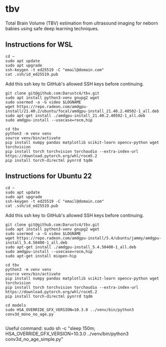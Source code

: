 # tbv
Total Brain Volume (TBV) estimation from ultrasound imaging for neborn babies using safe deep learning techniques.

## Instructions for WSL

```console
cd ~
sudo apt update
sudo apt upgrade
ssh-keygen -t ed25519 -C "email@domain.com"
cat .ssh/id_ed25519.pub
```

Add this ssh key to GitHub's allowed SSH keys before continuing.

```console
git clone git@github.com:Darustc4/tbv.git
sudo apt install python3-venv gnupg2 wget
sudo usermod -a -G video $LOGNAME
wget https://repo.radeon.com/amdgpu-install/21.40.2/ubuntu/focal/amdgpu-install_21.40.2.40502-1_all.deb
sudo apt-get install ./amdgpu-install_21.40.2.40502-1_all.deb
sudo amdgpu-install --usecase=rocm,hip

cd tbv
python3 -m venv venv
source venv/bin/activate
pip install numpy pandas matplotlib scikit-learn opencv-python wget torchvision
pip install torch torchvision torchaudio --extra-index-url https://download.pytorch.org/whl/rocm5.2
pip install torch-directml pynrrd tqdm
```

## Instructions for Ubuntu 22

```console
cd ~
sudo apt update
sudo apt upgrade
ssh-keygen -t ed25519 -C "email@domain.com"
cat .ssh/id_ed25519.pub
```

Add this ssh key to GitHub's allowed SSH keys before continuing.

```console
git clone git@github.com:Darustc4/tbv.git
sudo apt install python3-venv gnupg2 wget
sudo usermod -a -G video $LOGNAME
wget https://repo.radeon.com/amdgpu-install/5.4/ubuntu/jammy/amdgpu-install_5.4.50400-1_all.deb
sudo apt-get install ./amdgpu-install_5.4.50400-1_all.deb
sudo amdgpu-install --usecase=rocm,hip
sudo apt-get install miopen-hip

cd tbv
python3 -m venv venv
source venv/bin/activate
pip install numpy pandas matplotlib scikit-learn opencv-python wget torchvision
pip install torch torchvision torchaudio --extra-index-url https://download.pytorch.org/whl/rocm5.2
pip install torch-directml pynrrd tqdm

cd models
sudo HSA_OVERRIDE_GFX_VERSION=10.3.0 ../venv/bin/python3 conv3d_mono_no_age.py


```

Useful command:
sudo sh -c "sleep 150m; HSA_OVERRIDE_GFX_VERSION=10.3.0 ../venv/bin/python3 conv3d_no_age_simple.py"
